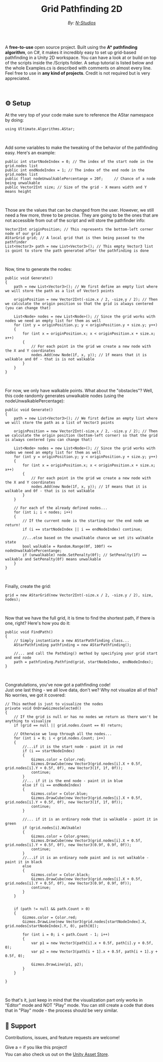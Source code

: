 <h1 align="center">Grid Pathfinding 2D</h1>
<h6 align="center">By: <a href="https://nikichatv.com/Website/N-Studios.html">N-Studios</a></h6>

<br>
<p align="">A <strong>free-to-use</strong> open source project. Built using the <strong>A* pathfinding algorithm</strong>, on C#, it makes it incredibly easy to set up grid-based pathfinding in a Unity 2D workspace. You can have a look at or build on top of the scripts inside the /Scripts folder. A setup tutorial is listed below and the whole Examples.cs is described with comments on almost every line. Feel free to use in <strong>any kind of projects</strong>. Credit is not required but is very appreciated.</p>

<br>

##  ⚙️  Setup

<p>At the very top of your code make sure to reference the AStar namespace by doing:</p>

````
using Ultimate.Algorithms.AStar;
````

<br>
<p>Add some variables to make the tweaking of the behavior of the pathfinding easy. Here's an example:</p>

````
public int startNodeIndex = 0; // The index of the start node in the grid.nodes list
public int endNodeIndex = 1; // The index of the end node in the grid.nodes list
public float nodeUnwalkablePercentange = 20f;     // Chance of a node being unwalkable
public Vector2Int size; // Size of the grid - X means width and Y means height
````

<br>
<p>Those are the values that can be changed from the user. However, we still need a few more, three to be precise. They are going to be the ones that are not accessible from out of the script and will store the pathfinder info:</p>

````
Vector2Int originPosition; // This represents the bottom-left corner node of our grid
AStarGrid grid; // A local grid that is then being passed to the pathfinder
List<Vector3> path = new List<Vector3>(); // This empty Vector3 list is goint to store the path generated after the pathfinding is done
````

<br>
<p>Now, time to generate the nodes:</p>

````
public void Generate()
{
    path = new List<Vector3>(); // We first define an empty list where we will store the path as a list of Vector3 points

    originPosition = new Vector2Int(-size.x / 2, -size.y / 2); // Then we calculate the origin position so that the grid is always centered (you can change that)

    List<Node> nodes = new List<Node>(); // Since the grid works with nodes we need an empty list for them as well
    for (int y = originPosition.y; y < originPosition.y + size.y; y++)
    {
        for (int x = originPosition.x; x < originPosition.x + size.x; x++)
        {
            // For each point in the grid we create a new node with the X and Y coordinates
            nodes.Add(new Node(1f, x, y)); // 1f means that it is walkable and 0f - that is is not walkable
        }
    }
}
````

<br>
<p>For now, we only have walkable points. What about the "obstacles"? Well, this code randomly generates unwalkable nodes (using the nodeUnwalkablePercentage):</p>

````
public void Generate()
{
    path = new List<Vector3>(); // We first define an empty list where we will store the path as a list of Vector3 points

    originPosition = new Vector2Int(-size.x / 2, -size.y / 2); // Then we calculate the origin position (bottom-left corner) so that the grid is always centered (you can change that)

    List<Node> nodes = new List<Node>(); // Since the grid works with nodes we need an empty list for them as well
    for (int y = originPosition.y; y < originPosition.y + size.y; y++)
    {
        for (int x = originPosition.x; x < originPosition.x + size.x; x++)
        {
            // For each point in the grid we create a new node with the X and Y coordinates
            nodes.Add(new Node(1f, x, y)); // 1f means that it is walkable and 0f - that is is not walkable
        }
    }

    // For each of the already defined nodes...
    for (int i; i < nodes; i++) 
    {
        // If the current node is the starting nor the end node we return!
        if (i == startNodeIndex || i == endNodeIndex) continue;

        //...else based on the unwalkable chance we set its walkable state
        bool walkable = Random.Range(0f, 100f) <= nodeUnwalkablePercentange;
        if (unwalkable) node.SetPenalty(0f); // SetPenalty(1f) == walkable and SetPenalty(0f) means unwalkable
    }
}
````

<br>
<p>Finally, create the grid:</p>

````
grid = new AStarGrid(new Vector2Int(-size.x / 2, -size.y / 2), size, nodes);
````
<br>
<p>Now that we have the full grid, it is time to find the shortest path, if there is one, right? Here's how you do it:</p>

````
public void FindPath()
{
    // Simply instantiate a new AStarPathfinding class...
    AStarPathfinding pathfinding = new AStarPathfinding();

    //... and call the Pathding() method by specifying your grid start and end node
    path = pathfinding.Pathfind(grid, startNodeIndex, endNodeIndex);
}
````

<br>
<p>Congratulations, you've now got a pathfinding code! <br> Just one last thing - we all love data, don't we? Why not visualize all of this? No worries, we got it covered:</p>

````
// This method is just to visualize the nodes
private void OnDrawGizmosSelected()
{
    // If the grid is null or has no nodes we return as there won't be anything to visualize
    if (grid == null || grid.nodes.Count == 0) return;

    // Otherwise we loop through all the nodes...
    for (int i = 0; i < grid.nodes.Count; i++)
    {
        //...if it is the start node - paint it in red
        if (i == startNodeIndex)
        {
            Gizmos.color = Color.red;
            Gizmos.DrawCube(new Vector3(grid.nodes[i].X + 0.5f, grid.nodes[i].Y + 0.5f, 0f), new Vector3(1f, 1f, 0f));
            continue;
        }
        //... if it is the end node - paint it in blue
        else if (i == endNodeIndex)
        {
            Gizmos.color = Color.blue;
            Gizmos.DrawCube(new Vector3(grid.nodes[i].X + 0.5f, grid.nodes[i].Y + 0.5f, 0f), new Vector3(1f, 1f, 0f));
            continue;
        }

        //... if it is an ordinary node that is walkable - paint it in green
        if (grid.nodes[i].Walkable)
        {
            Gizmos.color = Color.green;
            Gizmos.DrawCube(new Vector3(grid.nodes[i].X + 0.5f, grid.nodes[i].Y + 0.5f, 0f), new Vector3(0.9f, 0.9f, 0f));
            continue;
        }
        //...if it is an ordinary node paint and is not walkable - paint it in black
        else
        {
            Gizmos.color = Color.black;
            Gizmos.DrawCube(new Vector3(grid.nodes[i].X + 0.5f, grid.nodes[i].Y + 0.5f, 0f), new Vector3(0.9f, 0.9f, 0f));
            continue;
        }
    }


    if (path != null && path.Count > 0)
    {
        Gizmos.color = Color.red;
        Gizmos.DrawLine(new Vector3(grid.nodes[startNodeIndex].X, grid.nodes[startNodeIndex].Y, 0), path[0]);

        for (int i = 0; i < path.Count - 1; i++)
        {
            var p1 = new Vector3(path[i].x + 0.5f, path[i].y + 0.5f, 0);
            var p2 = new Vector3(path[i + 1].x + 0.5f, path[i + 1].y + 0.5f, 0);

            Gizmos.DrawLine(p1, p2);
        }
    }

}
````

<br>
<p>So that's it, just keep in mind that the visualization part only works in "Editor" mode and NOT "Play" mode. You can still create a code that does that in "Play" mode - the process should be very similar.</p>

##  🤝  Support
Contributions, issues, and feature requests are welcome!

Give a  ⭐️  if you like this project!
<br>
You can also check us out on the <a href="https://assetstore.unity.com/publishers/51773">Unity Asset Store</a>.
